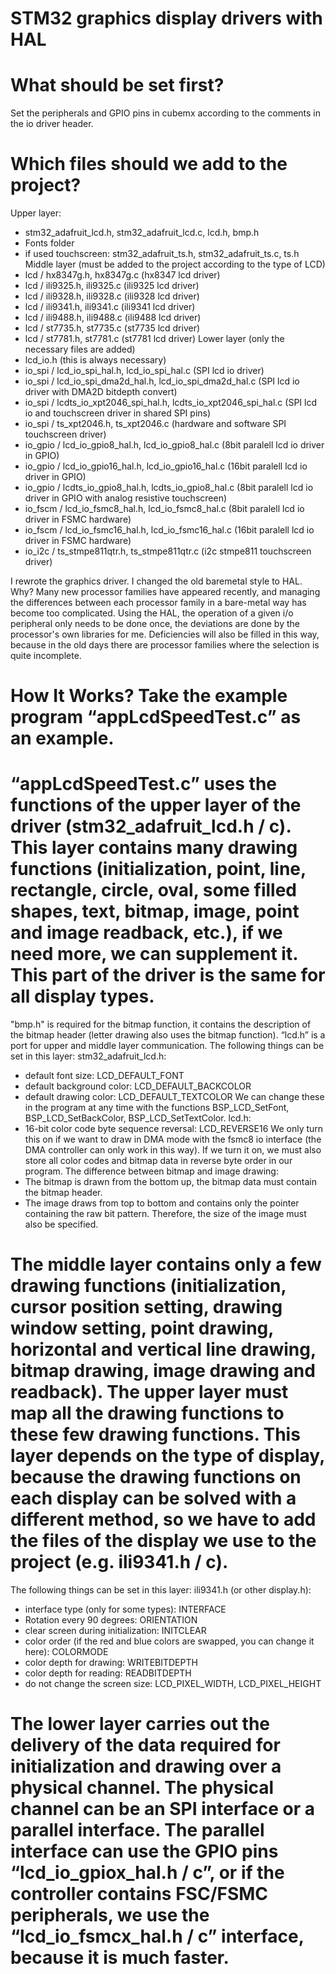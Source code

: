# STM32 graphics display drivers with HAL

# What should be set first?
Set the peripherals and GPIO pins in cubemx according to the comments in the io driver header.

# Which files should we add to the project?
Upper layer:
- stm32_adafruit_lcd.h, stm32_adafruit_lcd.c, lcd.h, bmp.h
- Fonts folder
- if used touchscreen: stm32_adafruit_ts.h, stm32_adafruit_ts.c, ts.h
Middle layer (must be added to the project according to the type of LCD)
- lcd / hx8347g.h, hx8347g.c (hx8347 lcd driver)
- lcd / ili9325.h, ili9325.c (ili9325 lcd driver)
- lcd / ili9328.h, ili9328.c (ili9328 lcd driver)
- lcd / ili9341.h, ili9341.c (ili9341 lcd driver)
- lcd / ili9488.h, ili9488.c (ili9488 lcd driver)
- lcd / st7735.h, st7735.c (st7735 lcd driver)
- lcd / st7781.h, st7781.c (st7781 lcd driver)
Lower layer (only the necessary files are added)
- lcd_io.h (this is always necessary)
- io_spi / lcd_io_spi_hal.h, lcd_io_spi_hal.c (SPI lcd io driver)
- io_spi / lcd_io_spi_dma2d_hal.h, lcd_io_spi_dma2d_hal.c (SPI lcd io driver with DMA2D bitdepth convert)
- io_spi / lcdts_io_xpt2046_spi_hal.h, lcdts_io_xpt2046_spi_hal.c (SPI lcd io and touchscreen driver in shared SPI pins)
- io_spi / ts_xpt2046.h, ts_xpt2046.c (hardware and software SPI touchscreen driver)
- io_gpio / lcd_io_gpio8_hal.h, lcd_io_gpio8_hal.c (8bit paralell lcd io driver in GPIO)
- io_gpio / lcd_io_gpio16_hal.h, lcd_io_gpio16_hal.c (16bit paralell lcd io driver in GPIO)
- io_gpio / lcdts_io_gpio8_hal.h, lcdts_io_gpio8_hal.c (8bit paralell lcd io driver in GPIO with analog resistive touchscreen)
- io_fscm / lcd_io_fsmc8_hal.h, lcd_io_fsmc8_hal.c (8bit paralell lcd io driver in FSMC hardware)
- io_fscm / lcd_io_fsmc16_hal.h, lcd_io_fsmc16_hal.c (16bit paralell lcd io driver in FSMC hardware)
- io_i2c / ts_stmpe811qtr.h, ts_stmpe811qtr.c (i2c stmpe811 touchscreen driver)

I rewrote the graphics driver. I changed the old baremetal style to HAL. Why? Many new processor families have appeared recently, and managing the differences between each processor family in a bare-metal way has become too complicated. Using the HAL, the operation of a given i/o peripheral only needs to be done once, the deviations are done by the processor's own libraries for me. Deficiencies will also be filled in this way, because in the old days there are processor families where the selection is quite incomplete.

# How It Works? Take the example program “appLcdSpeedTest.c” as an example.
# “appLcdSpeedTest.c” uses the functions of the upper layer of the driver (stm32_adafruit_lcd.h / c). This layer contains many drawing functions (initialization, point, line, rectangle, circle, oval, some filled shapes, text, bitmap, image, point and image readback, etc.), if we need more, we can supplement it. This part of the driver is the same for all display types.
"bmp.h" is required for the bitmap function, it contains the description of the bitmap header (letter drawing also uses the bitmap function).
“lcd.h” is a port for upper and middle layer communication.
The following things can be set in this layer:
stm32_adafruit_lcd.h:
- default font size: LCD_DEFAULT_FONT
- default background color: LCD_DEFAULT_BACKCOLOR
- default drawing color: LCD_DEFAULT_TEXTCOLOR
We can change these in the program at any time with the functions BSP_LCD_SetFont, BSP_LCD_SetBackColor, BSP_LCD_SetTextColor.
lcd.h:
- 16-bit color code byte sequence reversal: LCD_REVERSE16
We only turn this on if we want to draw in DMA mode with the fsmc8 io interface (the DMA controller can only work in this way). If we turn it on, we must also store all color codes and bitmap data in reverse byte order in our program.
The difference between bitmap and image drawing:
- The bitmap is drawn from the bottom up, the bitmap data must contain the bitmap header.
- The image draws from top to bottom and contains only the pointer containing the raw bit pattern. Therefore, the size of the image must also be specified.

# The middle layer contains only a few drawing functions (initialization, cursor position setting, drawing window setting, point drawing, horizontal and vertical line drawing, bitmap drawing, image drawing and readback). The upper layer must map all the drawing functions to these few drawing functions. This layer depends on the type of display, because the drawing functions on each display can be solved with a different method, so we have to add the files of the display we use to the project (e.g. ili9341.h / c).
The following things can be set in this layer:
ili9341.h (or other display.h):
- interface type (only for some types): INTERFACE
- Rotation every 90 degrees: ORIENTATION
- clear screen during initialization: INITCLEAR
- color order (if the red and blue colors are swapped, you can change it here): COLORMODE
- color depth for drawing: WRITEBITDEPTH
- color depth for reading: READBITDEPTH
- do not change the screen size: LCD_PIXEL_WIDTH, LCD_PIXEL_HEIGHT

# The lower layer carries out the delivery of the data required for initialization and drawing over a physical channel. The physical channel can be an SPI interface or a parallel interface. The parallel interface can use the GPIO pins “lcd_io_gpiox_hal.h / c”, or if the controller contains FSC/FSMC peripherals, we use the “lcd_io_fsmcx_hal.h / c” interface, because it is much faster.
